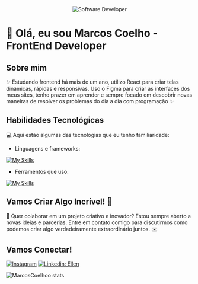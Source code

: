 <div align="center">
  <img src="https://i.pinimg.com/originals/0f/25/e4/0f25e4668c1c7740b5ed41835339d67f.gif" alt="Software Developer">
</div>

# 🚀 Olá, eu sou Marcos Coelho - FrontEnd Developer 

## Sobre mim

✨ Estudando frontend há mais de um ano, utilizo React para criar telas dinâmicas, rápidas e responsivas. Uso o Figma para criar as interfaces dos meus sites, tenho prazer em aprender e sempre focado em descobrir novas maneiras de resolver os problemas do dia a dia com programação ✨

## Habilidades Tecnológicas

💻 Aqui estão algumas das tecnologias que eu tenho familiaridade:

-  Linguagens e frameworks: 

 [![My Skills](https://skillicons.dev/icons?i=javascript,react,html,css,nodejs)](https://skillicons.dev)

- Ferramentos que uso:

 [![My Skills](https://skillicons.dev/icons?i=vscode,git,github,figma)](https://skillicons.dev)

## Vamos Criar Algo Incrível! 💫

💬 Quer colaborar em um projeto criativo e inovador? Estou sempre aberto a novas ideias e parcerias. Entre em contato comigo para discutirmos como podemos criar algo verdadeiramente extraordinário juntos. ✉️

## Vamos Conectar!

[![Instagram](https://img.shields.io/badge/-Marcosdev-purple?style=flat-square&logo=Instagram&logoColor=white&link={Link})](https://www.instagram.com/marcos_dev.jsx/)
[![Linkedin: Ellen](https://img.shields.io/badge/-Marcosdev-blue?style=flat-square&logo=Linkedin&logoColor=white&link=https://www.linkedin.com/in/marcos-coelho-b8b74023b/)](https://www.linkedin.com/in/marcos-coelho-b8b74023b/)

![MarcosCoelhoo stats](https://github-readme-stats.vercel.app/api?username=MarcosCoelhoo&show=reviews&theme=tokyonight)

